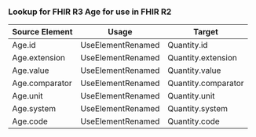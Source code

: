 ### Lookup for FHIR R3 Age for use in FHIR R2

| Source Element | Usage | Target |
| -------------- | ----- | ------ |
| Age.id | UseElementRenamed | Quantity.id |
| Age.extension | UseElementRenamed | Quantity.extension |
| Age.value | UseElementRenamed | Quantity.value |
| Age.comparator | UseElementRenamed | Quantity.comparator |
| Age.unit | UseElementRenamed | Quantity.unit |
| Age.system | UseElementRenamed | Quantity.system |
| Age.code | UseElementRenamed | Quantity.code |

